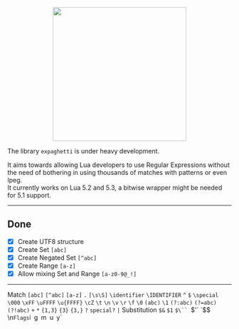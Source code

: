 <p align="center"><img src="https://i.imgur.com/Pc4Rzwe.png" height="300" /></p>

The library `expaghetti` is under heavy development.

It aims towards allowing Lua developers to use Regular Expressions without the need of bothering in using thousands of matches with patterns or even lpeg.<br>
It currently works on Lua 5.2 and 5.3, a bitwise wrapper might be needed for 5.1 support.

---

## Done
- [x] Create UTF8 structure
- [x] Create Set `[abc]`
- [x] Create Negated Set `[^abc]`
- [x] Create Range `[a-z]`
- [x] Allow mixing Set and Range `[a-z0-9@_!]`

---

Match
`[abc]`
`[^abc]`
`[a-z]`
`.`
`[\s\S]`
`\identifier`
`\IDENTIFIER`
`^`
`$`
`\special`
`\000`
`\xFF`
`\uFFFF`
`\u{FFFF}`
`\cZ`
`\t`
`\n`
`\v`
`\r`
`\f`
`\0`
`(abc)`
`\1`
`(?:abc)`
`(?=abc)`
`(?!abc)`
`+`
`*`
`{1,3}`
`{3}`
`{3,}`
`?`
`special?`
`|`
Substitution
`$&`
`$1`
`$\``
`$'`
`$$`
`\n`
Flags
`i`
`g`
`m`
`u`
`y`